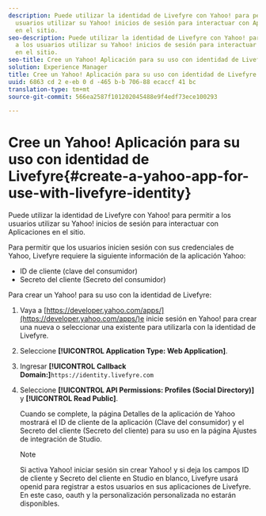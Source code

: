 ```yaml
---
description: Puede utilizar la identidad de Livefyre con Yahoo! para permitir a los
  usuarios utilizar su Yahoo! inicios de sesión para interactuar con Aplicaciones
  en el sitio.
seo-description: Puede utilizar la identidad de Livefyre con Yahoo! para permitir
  a los usuarios utilizar su Yahoo! inicios de sesión para interactuar con Aplicaciones
  en el sitio.
seo-title: Cree un Yahoo! Aplicación para su uso con identidad de Livefyre
solution: Experience Manager
title: Cree un Yahoo! Aplicación para su uso con identidad de Livefyre
uuid: 6863 cd 2 e-eb 0 d -465 b-b 706-88 ecaccf 41 bc
translation-type: tm+mt
source-git-commit: 566ea2587f101202045488e9f4edf73ece100293

---
```



# Cree un Yahoo! Aplicación para su uso con identidad de Livefyre{#create-a-yahoo-app-for-use-with-livefyre-identity}

Puede utilizar la identidad de Livefyre con Yahoo! para permitir a los usuarios utilizar su Yahoo! inicios de sesión para interactuar con Aplicaciones en el sitio.

Para permitir que los usuarios inicien sesión con sus credenciales de Yahoo, Livefyre requiere la siguiente información de la aplicación Yahoo:

* ID de cliente (clave del consumidor)
* Secreto del cliente (Secreto del consumidor)

Para crear un Yahoo! para su uso con la identidad de Livefyre:

1. Vaya a [https://developer.yahoo.com/apps/](https://developer.yahoo.com/apps/)e inicie sesión en Yahoo! para crear una nueva o seleccionar una existente para utilizarla con la identidad de Livefyre.
1. Seleccione **[!UICONTROL Application Type: Web Application]**.
1. Ingresar **[!UICONTROL Callback Domain:]**`https://identity.livefyre.com`
1. Seleccione **[!UICONTROL API Permissions: Profiles (Social Directory)]** y **[!UICONTROL Read Public]**.

   Cuando se complete, la página Detalles de la aplicación de Yahoo mostrará el ID de cliente de la aplicación (Clave del consumidor) y el Secreto del cliente (Secreto del cliente) para su uso en la página Ajustes de integración de Studio.

   >[!NOTE]
   >
   >Si activa Yahoo! iniciar sesión sin crear Yahoo! y si deja los campos ID de cliente y Secreto del cliente en Studio en blanco, Livefyre usará openid para registrar a estos usuarios en sus aplicaciones de Livefyre. En este caso, oauth y la personalización personalizada no estarán disponibles.
